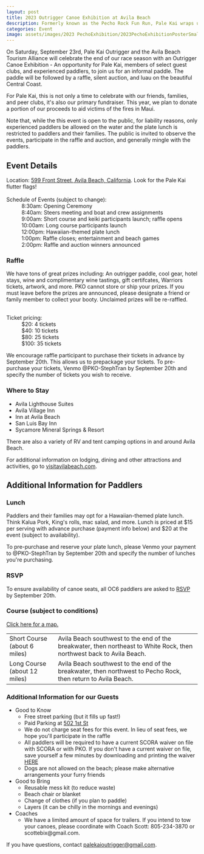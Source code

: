 ```yaml
---
layout: post
title: 2023 Outrigger Canoe Exhibition at Avila Beach
description: Formerly known as the Pecho Rock Fun Run, Pale Kai wraps up the race season with a paddle-out, raffle, silent auction, and luau. A shoutout to our many sponsors. Click here for more.
categories: Event
image: assets/images/2023 PechoExhibition/2023PechoExhibitionPosterSmall.png
---
```

 
<!--
<iframe width="100%" height="624" src="https://www.youtube.com/embed/RZgSrb9B2Ec?autoplay=1&mute=1&playlist=RZgSrb9B2Ec&loop=1" title="2022 Pale Kai Pecho Funday" frameborder="0" allow="accelerometer; clipboard-write; encrypted-media; gyroscope; picture-in-picture" allowfullscreen></iframe> 
-->

On Saturday, September 23rd, Pale Kai Outrigger and the Avila Beach Tourism Alliance will celebrate the end of our race season
with an Outrigger Canoe Exhibition - An
opportunity for Pale Kai, members of select guest clubs, and experienced paddlers, to join us for an informal paddle. The paddle
will be followed by a raffle, silent auction, and luau on the beautiful Central Coast.
<p>
For Pale Kai, this is not only a time to celebrate with our friends, families, and peer clubs, it's also our primary fundraiser.
This year, we plan to donate a portion of our proceeds to aid victims of the fires in Maui.
<P>
Note that, while the this event is open to the public, for liability reasons, only experienced paddlers be allowed on the water and
the plate lunch is restricted to paddlers and their families. The public is invited to observe the events, participate in the raffle and auction, and generally mingle with the paddlers.
<p>

<style type="text/css">
<!--
 .tab0 { margin-left: 0px; margin-top: 0px; margin-bottom: 0px }
 .tab1 { margin-left: 40px; margin-top: 0px; }
-->
</style>

<h2>Event Details</h2>

<p class="tab0">Location: <a href="https://goo.gl/maps/VLFRQMEQFwvGvdTX7" target="_blank">599 Front Street, Avila Beach, California</a>. Look for the Pale Kai flutter flags!<br><br>
Schedule of Events (subject to change):<br>
<p class="tab1">
    8:30am: Opening Ceremony<br>
    8:40am: Steers meeting and boat and crew assignments<br>
    9:00am: Short course and keiki participants launch; raffle opens<br>
    10:00am: Long course participants launch<br>
    12:00pm: Hawaiian-themed plate lunch<br>
    1:00pm: Raffle closes; entertainment and beach games<br>
    2:00pm: Raffle and auction winners announced<br>
</p>

<h3>Raffle</h3>

We have tons of great prizes including: An outrigger paddle, cool gear, hotel stays, wine and complimentary wine tastings,
gift certifcates, Warriors tickets, artwork, and more. PKO cannot store or ship
your prizes. If you must leave before the prizes are announced, please designate a friend or family member to collect your booty.
Unclaimed prizes will be re-raffled.<br><br>
<p class="tab0">
Ticket pricing:
<p class="tab1">
    $20: 4 tickets<br>
    $40: 10 tickets<br>
    $80: 25 tickets<br>
    $100: 35 tickets<br>
</p>
<p>
We encourage raffle participant to purchase their tickets in advance by September 20th. This allows us to prepackage your tickets.
To pre-purchase your tickets, Venmo @PKO-StephTran by September 20th and specify the number of tickets you wish to receive.

<h3>Where to Stay</h3>
<ul>
    <li>Avila Lighthouse Suites</li>
    <li>Avila Village Inn</li>
    <li>Inn at Avila Beach</li>
    <li>San Luis Bay Inn</li>
    <li>Sycamore Mineral Springs & Resort</li>
</ul>
<p>
There are also a variety of RV and tent camping options in and around Avila Beach.
<p>
For additional information on lodging, dining and other attractions and activities, go to <a href="https://visitavilabeach.com/" target="_blank">visitavilabeach.com</a>.

<h2>Additional Information for Paddlers</h2>
<p>
<h3>Lunch</h3>
<p>
Paddlers and their families may opt for a Hawaiian-themed plate lunch. Think Kalua Pork, King's rolls, mac salad, and more. Lunch
is priced at $15 per serving with advance purchase (payment info below) and $20 at the event (subject to availability).
<p>
To pre-purchase and reserve your plate lunch, please Venmo your payment to @PKO-StephTran by September 20th and specify the number
of lunches you're purchasing.
<p>

<h3>RSVP</h3>
To ensure availability of canoe seats, all OC6 paddlers are asked to <a href="https://forms.gle/BHFC5sqZcf2nMhag9" target="_blank" class="button special">RSVP</a> by September 20th.

<h3>Course (subject to conditions)</h3>
<a href="/assets/images/2023 PechoExhibition/pechoCourse.png" target="_blank">Click here for a map.</a>
<p>
<table>
<tr><td>Short Course (about 6 miles)</td>
    <td>Avila Beach southwest to the end of the breakwater, then northeast to White Rock, then northwest back to Avila Beach.</td></tr>
<tr><td>Long Course (about 12 miles)</td>
    <td>Avila Beach southwest to the end of the breakwater, then northwest to Pecho Rock, then return to Avila Beach.</td></tr>
</table>
<p>
<h3>Additional Information for our Guests</h3>
<ul>
    <li>
        Good to Know
        <ul>
            <li>Free street parking (but it fills up fast!)</li>
            <li>Paid Parking at <a target="_blank" href="https://goo.gl/maps/ST3diTTBTZkddoby9">502 1st St</a></li>
            <li>We do not charge seat fees for this event. In lieu of seat fees, we hope you'll participate in the raffle</li>
            <li>
                All paddlers will be required to have a current SCORA waiver on file with SCORA or with PKO. If you don't have a current waiver
                on file, save yourself a few minutes by downloading and printing the waiver <a href="/assets/images/2023 PechoExhibition/2023-SCORA-Liability-Waiver.pdf" target="_blank">HERE</a>
            </li>
            <li>Dogs are not allowed on the beach; please make alternative arrangements your furry friends</li>
        </ul>
    </li>
    <li>
        Good to Bring
        <ul>
            <li>Reusable mess kit (to reduce waste)</li>
            <li>Beach chair or blanket</li>
            <li>Change of clothes (if you plan to paddle)</li>
            <li>Layers (it can be chilly in the mornings and evenings)</li>
        </ul>
    </li>
    <li>
        Coaches
        <ul>
            <li>
                We have a limited amount of space for trailers. If you intend to tow your canoes, please coordinate with Coach Scott: 805-234-3870 or scottebix@gmail.com.
            </li>
        </ul>
    </li>
</ul>

<p>If you have questions, contact <a href="mailto:palekaioutrigger@gmail.com">palekaioutrigger@gmail.com</a>.

<!--
We especially want to thank our sponsors and donors who so generously donated to our raffle and silent auction:

<div class="table-wrapper">
    <table>
        <tbody>
            <tr>
                <td>
                    <ul>
                        <li>Alan Hancock College Winery</li>
                        <li>Aloha Designs</li>
                        <li>Ancient Peaks Winery</li>
                        <li>Atascadero 76</li>
                        <li>Avila Valley Barn</li>
                        <li>Beerwood</li>
                        <li>Blue Moon Over Avila</li>
                        <li>BooBoo Records</li>
                        <li>Cal Poly Golf</li>
                        <li>Central Coast Surfboards</li>
                        <li>Chalk Mountain Golf Course</li>
                        <li>Chamisal Vineyards</li>
                        <li>Christa Lowry Real Estate</li>
                            <li>Circle B Vineyard & Cellars</li>
                        <li>Colleen Gnos</li>
                        <li>Custom House</li>
                        <li>Earthscapes</li>
                        <li>Filipponi Winery</li>
                        <li>Flying Flags Avila Beach</li>
                        <li>Gander Publishing</li>
                        <li>Just Looking Gallery</li>
                        <li>Kelsey See Canyon Vineyards</li>
                        <li>Lido Restaurant & Lounge</li>
                        <li>Liquid Gravity</li>
                        <li>M4 Distributors</li>
                    </ul>
                </td>
                <td>
                    <ul>
                        <li>Marisol at the Cliffs</li>
                        <li>Mersea&#8217;s</li>
                            <li>Miner&#8217;s ACE Hardware</li>
                            <li>Moondoggies Beach Club</li>
                        <li>Ojai Olive Oil Company</li>
                            <li>Optometric Care Associates</li>
                        <li>Penman Springs Vineyard</li>
                        <li>Quickblade</li>
                        <li>Quiksilver/DC</li>
                        <li>Reimer&#8217;s Candy/Ice Cream</li>
                        <li>Riata Ranch</li>
                        <li>River Oaks Hot Springs Spa</li>
                        <li>Rod & Hammer&#8217;s SLO Stills</li>
                        <li>Sinor-LaVallee Wines </li>
                        <li>SLO Cider</li>
                        <li>SLO Roasted Coffee</li>
                        <li>Steinbeck Vineyards & Winery</li>
                        <li>Sub Sea Tours </li>
                        <li>Talley Farms Fresh Harvest</li>
                        <li>Talley Vineyards</li>
                            <li>The Mountain Air</li>
                        <li>The Pad</li>
                        <li>TopCat Studio - Tracy Lukehart</li>
                        <li>Turley Vineyard</li>
                        <li>Z Lil Shop of Hair</li>
                    </ul>
                </td>
            </tr>
        </tbody>
    </table>
</div>

<span class="image main"><a href="https://photos.app.goo.gl/jrjycPUWrx63oVmD6" target="_blank"><img src="/assets/images/2022 Pecho Fun Day/2022 PechoCollage.jpg" alt="" /></a></span>

Click on the collage to see additional photos from the event.

-->